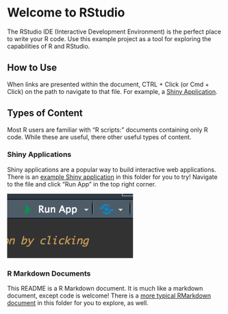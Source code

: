 Welcome to RStudio
==================

The RStudio IDE (Interactive Development Environment) is the perfect
place to write your R code. Use this example project as a tool for
exploring the capabilities of R and RStudio.

How to Use
----------

When links are presented within the document, CTRL + Click (or Cmd +
Click) on the path to navigate to that file. For example, a [Shiny
Application](./shiny-app/app.R).

Types of Content
----------------

Most R users are familiar with “R scripts:” documents containing only R
code. While these are useful, there other useful types of content.

### Shiny Applications

Shiny applications are a popular way to build interactive web
applications. There is an [example Shiny application](./shiny-app/app.R)
in this folder for you to try! Navigate to the file and click “Run App”
in the top right corner.

![Shiny Run App button](./img/run-app.png)

### R Markdown Documents

This README is a R Markdown document. It is much like a markdown
document, except code is welcome! There is a [more typical RMarkdown
document](./rmarkdown/analysis.Rmd) in this folder for you to explore,
as well.
